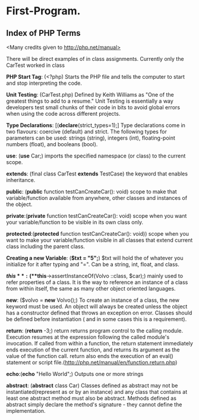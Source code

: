 # First-Program.


## Index of PHP Terms

<!--Start of the index for PHP terms for group reference>
<The format we'll be using will be dictionary style. 
You have the term, then you add ":", then add an example 
of the termand the definition of the term-->


<Many credits given to http://php.net/manual>

There will be direct examples of in class assignments. 
Currently only the CarTest worked in class

**PHP Start Tag**: (<?php) Starts the PHP file and tells 
the computer to start and stop interpreting the code.

**Unit Testing**: (CarTest.php) Defined by Keith Williams 
as "One of the greatest things to add to a resume." 
Unit Testing is essentially a way developers test small chunks
of their code in bits to avoid global errors when using the code
across different projects.  

**Type Declarations**: [(**declare**(strict_types=1);] Type 
declarations come in two flavours: coercive (default) 
and strict. The following types for parameters can be 
used: strings (string), integers (int), floating-point 
numbers (float), and booleans (bool).

**use**: (**use** Car;) imports the specified namespace 
(or class) to the current scope. 

**extends**: (final class CarTest **extends** TestCase) 
the keyword that enables inheritance.  

**public**: (**public** function testCanCreateCar(): void) 
scope to make that variable/function available from 
anywhere, other classes and instances of the object.

**private**:(**private** function testCanCreateCar(): void) 
scope when you want your variable/function to be 
visible in its own class only.

**protected**:(**protected** function testCanCreateCar(): void)) 
scope when you want to make your variable/function visible 
in all classes that extend current class including the 
parent class.

**Creating a new Variable**: (**$txt = "5";**) $txt will hold the 
of whatever you initialize for it after typing and "=". 
Can be a string, int, float, and class.

**$this**: (**$this**->assertInstanceOf(Volvo ::class, $car);) 
mainly used to refer properties of a class. It is the 
way to reference an instance of a class from within 
itself, the same as many other object oriented languages.

**new**: ($volvo = **new** Volvo();) To create an instance 
of a class, the new keyword must be used. 
An object will always be created unless the object 
has a constructor defined that throws an exception on 
error. Classes should be defined before instantiation (
and in some cases this is a requirement).

**return**: (**return** -3;) return returns program 
control to the calling module. Execution resumes at 
the expression following the called module's invocation. 
If called from within a function, the return statement 
immediately ends execution of the current function, 
and returns its argument as the value of the function 
call. return also ends the execution of an eval() 
statement or script file.(http://php.net/manual/en/function.return.php)
                             
**echo**:(**echo** "Hello World";) Outputs one or more strings

**abstract**: (**abstract** class Car) Classes defined 
as abstract may not be instantiated(represent as or 
by an instance) and any class that contains at least 
one abstract method must also be abstract. Methods 
defined as abstract simply declare the method's 
signature - they cannot define the implementation.


         
         
